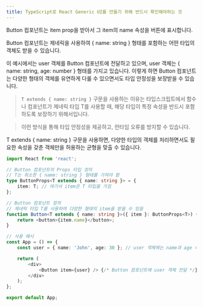```yaml
---
title: TypeScript로 React Generic UI를 만들기 위해 반드시 확인해야하는 것
---
```


Button 컴포넌트는 item prop을 받아서 그 item의 name 속성을 버튼에 표시합니다. 

Button 컴포넌트는 제네릭을 사용하여 { name: string } 형태를 포함하는 어떤 타입의 객체도 받을 수 있습니다. 

이 예시에서는 user 객체를 Button 컴포넌트에 전달하고 있으며, user 객체는 { name: string, age: number } 형태를 가지고 있습니다. 이렇게 하면 Button 컴포넌트는 다양한 형태의 객체를 유연하게 다룰 수 있으면서도 타입 안정성을 보장받을 수 있습니다.

> `T extends { name: string }` 구문을 사용하는 이유는 타입스크립트에서 함수나 컴포넌트가 제네릭 타입 T를 사용할 때, 해당 타입이 특정 속성을 반드시 포함하도록 보장하기 위해서입니다. 

>이런 방식을 통해 타입 안정성을 제공하고, 런타임 오류를 방지할 수 있습니다. 

T extends { name: string } 구문을 사용하면, 다양한 타입의 객체를 처리하면서도 필요한 속성을 갖춘 객체만을 허용하는 균형을 맞출 수 있습니다.

```ts
import React from 'react';

// Button 컴포넌트의 Props 타입 정의
// T는 최소한 { name: string } 형태를 가져야 함
type ButtonProps<T extends { name: string }> = {
    item: T; // 여기서 item은 T 타입을 가짐
};

// Button 컴포넌트 정의
// 제네릭 타입 T를 사용하여 다양한 형태의 item을 받을 수 있음
function Button<T extends { name: string }>({ item }: ButtonProps<T>) {
    return <button>{item.name}</button>;
}

// 사용 예시
const App = () => {
    const user = { name: 'John', age: 30 }; // user 객체에는 name과 age 속성이 있음

    return (
        <div>
            <Button item={user} /> {/* Button 컴포넌트에 user 객체 전달 */}
        </div>
    );
};

export default App;

```